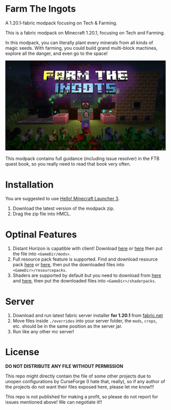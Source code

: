 # Farm The Ingots

A 1.20.1-fabric modpack focusing on Tech & Farming.

This is a fabric modpack on Minecraft 1.20.1, focusing on Tech and Farming.

In this modpack, you can literally plant every minerals from all kinds of magic seeds.
With farming, you could build grand multi-block machines, explore all the danger, and even go to the space!

![](cover.png)

This modpack contains full guidance (including issue resolver) in the FTB quest book, so you really need to read that book very often.

# Installation

You are suggested to use [Hello! Minecraft Launcher 3](https://github.com/HMCL-dev/HMCL/releases).

1. Download the latest version of the modpack zip.
2. Drag the zip file into HMCL.

# Optinal Features

1. Distant Horizon is capatible with client! Download [here](https://www.curseforge.com/minecraft/mc-mods/distant-horizons/files/all?page=1&pageSize=20&version=1.20.1&gameVersionTypeId=4) or [here](https://modrinth.com/mod/distanthorizons/versions?g=1.20.1&l=fabric) then put the file into `<GameDir/mods>`.
2. Full resource pack feature is supported. Find and download resource pack [here](https://www.curseforge.com/minecraft/search?page=1&pageSize=20&sortBy=relevancy&class=texture-packs) or [here](https://modrinth.com/resourcepacks), then put the downloaded files into `<GameDir>/resourcepacks`.
3. Shaders are supported by default but you need to download from [here](https://modrinth.com/shaders) and [here](https://www.curseforge.com/minecraft/search?page=1&pageSize=20&sortBy=relevancy&class=shaders), then put the downloaded files into `<GameDir>/shaderpacks`.

# Server

1. Download and run latest fabric server installer **for 1.20.1** from [fabric.net](https://fabricmc.net/use/server/)
2. Move files inside `./overrides` into your server folder, the `mods`, `crops`, etc. should be in the same position as the server jar.
3. Run like any other mc server!

# License

**DO NOT DISTRIBUTE ANY FILE WITHOUT PERMISSION**

This repo might directly contain the file of some other projects due to unopen configurations by CurseForge (I hate that, really), so if any author of the projects do not want their files exposed here, please let me know!!!

This repo is not published for making a profit, so please do not report for issues mentioned above! We can negotiate it!!